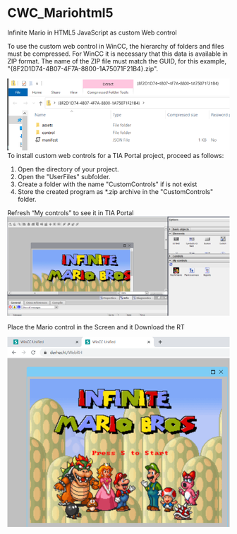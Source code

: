 # CWC_Mariohtml5
Infinite Mario in HTML5 JavaScript as custom Web control

To use the custom web control in WinCC, the hierarchy of folders and files must be
compressed. For WinCC it is necessary that this data is available in ZIP format. The name of
the ZIP file must match the GUID, for this example, "{8F2D1D74-4B07-4F7A-8800-1A75071F21B4}.zip".

![zip](https://github.com/WinCCUnifiedbyHecht/CWC_Mariohtml5/blob/master/docs/CWC_Mariohtml5_zip_folder.png)
To install custom web controls for a TIA Portal project, proceed as follows:
1. Open the directory of your project.
2. Open the "UserFiles" subfolder.
3. Create a folder with the name "CustomControls" if is not exist
4. Store the created program as *.zip archive in the "CustomControls" folder.

Refresh “My controls” to see it in TIA Portal
![TIA](https://github.com/WinCCUnifiedbyHecht/CWC_Mariohtml5/blob/master/docs/CWC_Mariohtml5_zip_TIaPortal.png)

Place the Mario control in the Screen and it Download the RT

![CWC_RT](https://github.com/WinCCUnifiedbyHecht/CWC_Mariohtml5/blob/master/docs/CWC_Mariohtml5_RT.png)






